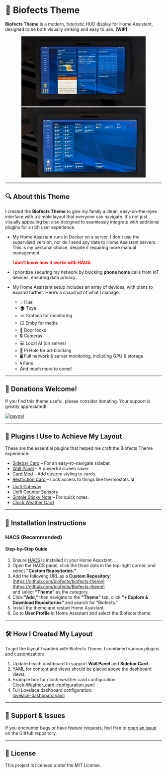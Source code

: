 # 🚀 Biofects Theme
**Biofects Theme** is a modern, futuristic HUD display for Home Assistant, designed to be both visually striking and easy to use. **[WIP]**

<p align="center">
  <img src="images/biofects-mainpage.jpg" alt="Biofects Theme Main" width="400"/>
  <img src="images/biofects-sample.jpg" alt="Biofects Theme Sample Page" width="400"/>
</p>

---

## 🔍 About this Theme
I created the **Biofects Theme** to give my family a clean, easy-on-the-eyes interface with a simple layout that everyone can navigate. It's not just visually appealing but also designed to seamlessly integrate with additional plugins for a rich user experience.

- My Home Assistant runs in Docker on a server. I don't use the supervised version, nor do I send any data to Home Assistant servers. This is my personal choice, despite it requiring more manual management.
  
  <strong style="color:red;">I don’t know how it works with HAOS.</strong>

- I prioritize securing my network by blocking **phone home** calls from IoT devices, ensuring data privacy.
- My Home Assistant setup includes an array of devices, with plans to expand further. Here’s a snapshot of what I manage:

    - 💡 Hue
    - 🏠 Tuya
    - 📊 Grafana for monitoring
    - 🎞️ Emby for media
    - 🚪 Door locks
    - 🔒 Cameras
    - 💻 Local AI (on server)
    - 🚦 Pi Hole for ad-blocking
    - 🖥️ Full network & server monitoring, including GPU & storage
    - 🌀 Fans
    - And much more to come!

---

## 💸 Donations Welcome!
If you find this theme useful, please consider donating. Your support is greatly appreciated!

[![paypal](https://www.paypalobjects.com/en_US/i/btn/btn_donateCC_LG.gif)](https://www.paypal.com/cgi-bin/webscr?cmd=_s-xclick&hosted_button_id=TWRQVYJWC77E6)

---

## 🔧 Plugins I Use to Achieve My Layout
These are the essential plugins that helped me craft the Biofects Theme experience:

- [Sidebar Card](https://github.com/DBuit/sidebar-card) – For an easy-to-navigate sidebar.
- [Wall Panel](https://github.com/j-a-n/lovelace-wallpanel) – A powerful screen saver.
- [Card Mod](https://github.com/thomasloven/lovelace-card-mod) – Add custom styling to cards.
- [Restriction Card](https://github.com/iantrich/restriction-card) – Lock access to things like thermostats. 🔒
- [Unifi Gateway](https://github.com/custom-components/sensor.unifigateway)
- [Unifi Counter Sensors](https://github.com/clyra/unifics)
- [Simple Sticky Note](https://github.com/biofects/simple_sticky_note) – For quick notes.
- [Clock Weather Card](https://github.com/pkissling/clock-weather-card)

---

## 🚀 Installation Instructions

### HACS (Recommended)

#### Step-by-Step Guide

1. Ensure [HACS](https://hacs.xyz/) is installed in your Home Assistant.
2. Open the HACS panel, click the three dots in the top-right corner, and select **"Custom Repositories."**
3. Add the following URL as a **Custom Repository**:  
   [https://github.com/biofects/biofects-theme](https://github.com/biofects/Biofects-theme)  
   and select **"Theme"** as the category.
4. Click **"Add,"** then navigate to the **"Theme"** tab, click **"+ Explore & Download Repositories"** and search for "Biofects."
5. Install the theme and restart Home Assistant.
6. Go to **User Profile** in Home Assistant and select the Biofects theme.

---

## 🛠️ How I Created My Layout

To get the layout I wanted with Biofects Theme, I combined various plugins and customization:

1. Updated each dashboard to support **Wall Panel** and **Sidebar Card**.
2. YAML for content and views should be placed above the dashboard views.
3. Example box for clock-weather card configuration:  
   [Clock-Weather_card-configuration.yaml](./examples/Clock-Weather_card-configuration.yaml)
4. Full Lovelace dashboard configuration:  
   [lovelace-dashboard.yaml](./examples/lovelace-dashboard.yaml)

---

## 🐛 Support & Issues
If you encounter bugs or have feature requests, feel free to [open an issue](https://github.com/biofects/biofects-theme/issues) on the GitHub repository.

---

## 📜 License
This project is licensed under the MIT License.

